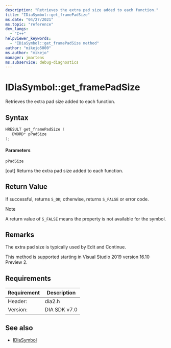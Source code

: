 ```yaml
---
description: "Retrieves the extra pad size added to each function."
title: "IDiaSymbol::get_framePadSize"
ms.date: "04/27/2021"
ms.topic: "reference"
dev_langs:
  - "C++"
helpviewer_keywords:
  - "IDiaSymbol::get_framePadSize method"
author: "mikejo5000"
ms.author: "mikejo"
manager: jmartens
ms.subservice: debug-diagnostics
---
```

# IDiaSymbol::get_framePadSize


Retrieves the extra pad size added to each function.

## Syntax

```C++
HRESULT get_framePadSize ( 
   DWORD* pPadSize
);
```

#### Parameters

 `pPadSize`

[out] Returns the extra pad size added to each function.

## Return Value

 If successful, returns `S_OK`; otherwise, returns `S_FALSE` or error code.

> [!NOTE]
> A return value of `S_FALSE` means the property is not available for the symbol.

## Remarks

The extra pad size is typically used by Edit and Continue.

This method is supported starting in Visual Studio 2019 version 16.10 Preview 2.

## Requirements

|Requirement|Description|
|-----------------|-----------------|
|Header:|dia2.h|
|Version:|DIA SDK v7.0|

## See also
- [IDiaSymbol](../../debugger/debug-interface-access/idiasymbol.md)
